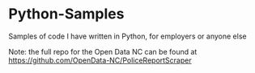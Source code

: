 # Python-Samples
Samples of code I have written in Python, for employers or anyone else

Note: the full repo for the Open Data NC can be found at https://github.com/OpenData-NC/PoliceReportScraper
